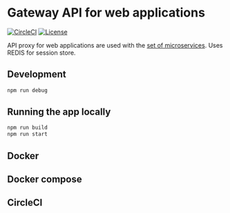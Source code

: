 # Gateway API for web applications

[![CircleCI](https://circleci.com/gh/ekarpovs/web-app-api-gtw.svg?style=shield)](https://circleci.com/gh/ekarpovs/web-app-api-gtw)
[![License](https://img.shields.io/badge/license-MIT-red.svg)](./LICENSE)

API proxy for web applications are used with the [set of microservices](https://github.com/ekarpovs/road-map).
Uses REDIS for session store.

## Development
```bash
npm run debug
```
## Running the app locally
```bash
npm run build
npm run start
```

## Docker


## Docker compose

## CircleCI
